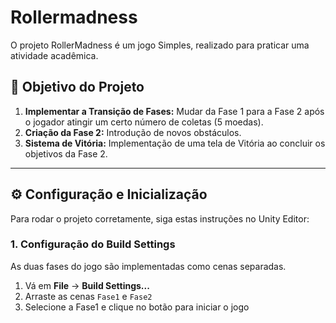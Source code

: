 # Rollermadness

O projeto RollerMadness é um jogo Simples, realizado para praticar uma atividade acadêmica. 

## 🎯 Objetivo do Projeto

1.  **Implementar a Transição de Fases:** Mudar da Fase 1 para a Fase 2 após o jogador atingir um certo número de coletas (5 moedas).
2.  **Criação da Fase 2:** Introdução de novos obstáculos.
3.  **Sistema de Vitória:** Implementação de uma tela de Vitória ao concluir os objetivos da Fase 2.

---

## ⚙️ Configuração e Inicialização

Para rodar o projeto corretamente, siga estas instruções no Unity Editor:

### 1. Configuração do Build Settings

As duas fases do jogo são implementadas como cenas separadas.

1.  Vá em **File** -> **Build Settings...**
2.  Arraste as cenas `Fase1` e `Fase2`
3.  Selecione a Fase1 e clique no botão para iniciar o jogo


